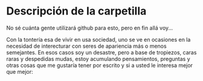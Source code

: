 # Descripción de la carpetilla  
No sé cuánta gente utilizará github para esto, pero en fin allá voy...

Con la tontería esa de vivir en usa sociedad, uno se ve en ocasiones en la necesidad de interecturar con seres de apariencia más o menos semejantes. En esos casos soy un desastre, pero a base de tropiezos, caras raras y despedidas mudas, estoy acumulando pensamientos, preguntas  y otras cosas que me gustaría tener por escrito y si a usted le interesa mejor que mejor: 
